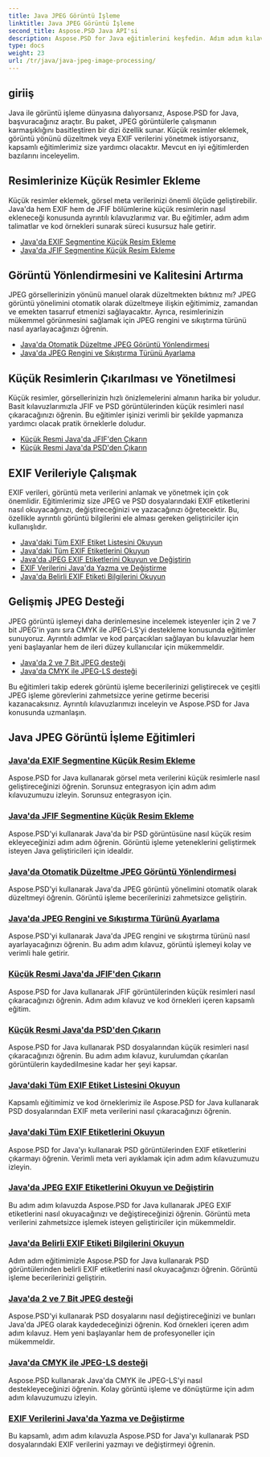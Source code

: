```yaml
---
title: Java JPEG Görüntü İşleme
linktitle: Java JPEG Görüntü İşleme
second_title: Aspose.PSD Java API'si
description: Aspose.PSD for Java eğitimlerini keşfedin. Adım adım kılavuzlar ve kod örnekleriyle EXIF, JFIF, JPEG işlemeyi ve daha fazlasını yönetmeyi öğrenin.
type: docs
weight: 23
url: /tr/java/java-jpeg-image-processing/
---
```


## giriiş

Java ile görüntü işleme dünyasına dalıyorsanız, Aspose.PSD for Java, başvuracağınız araçtır. Bu paket, JPEG görüntülerle çalışmanın karmaşıklığını basitleştiren bir dizi özellik sunar. Küçük resimler eklemek, görüntü yönünü düzeltmek veya EXIF verilerini yönetmek istiyorsanız, kapsamlı eğitimlerimiz size yardımcı olacaktır. Mevcut en iyi eğitimlerden bazılarını inceleyelim.

## Resimlerinize Küçük Resimler Ekleme

Küçük resimler eklemek, görsel meta verilerinizi önemli ölçüde geliştirebilir. Java'da hem EXIF hem de JFIF bölümlerine küçük resimlerin nasıl ekleneceği konusunda ayrıntılı kılavuzlarımız var. Bu eğitimler, adım adım talimatlar ve kod örnekleri sunarak süreci kusursuz hale getirir.

- [Java'da EXIF Segmentine Küçük Resim Ekleme](./add-thumbnail-to-exif-segment-java/)
- [Java'da JFIF Segmentine Küçük Resim Ekleme](./add-thumbnail-to-jfif-segment-java/)

## Görüntü Yönlendirmesini ve Kalitesini Artırma

JPEG görsellerinizin yönünü manuel olarak düzeltmekten bıktınız mı? JPEG görüntü yönelimini otomatik olarak düzeltmeye ilişkin eğitimimiz, zamandan ve emekten tasarruf etmenizi sağlayacaktır. Ayrıca, resimlerinizin mükemmel görünmesini sağlamak için JPEG rengini ve sıkıştırma türünü nasıl ayarlayacağınızı öğrenin.

- [Java'da Otomatik Düzeltme JPEG Görüntü Yönlendirmesi](./auto-correct-jpeg-image-orientation-java/)
- [Java'da JPEG Rengini ve Sıkıştırma Türünü Ayarlama](./set-jpeg-color-compression-type-java/)

## Küçük Resimlerin Çıkarılması ve Yönetilmesi

Küçük resimler, görsellerinizin hızlı önizlemelerini almanın harika bir yoludur. Basit kılavuzlarımızla JFIF ve PSD görüntülerinden küçük resimleri nasıl çıkaracağınızı öğrenin. Bu eğitimler işinizi verimli bir şekilde yapmanıza yardımcı olacak pratik örneklerle doludur.

- [Küçük Resmi Java'da JFIF'den Çıkarın](./extract-thumbnail-from-jfif-java/)
- [Küçük Resmi Java'da PSD'den Çıkarın](./extract-thumbnail-from-psd-java/)

## EXIF Verileriyle Çalışmak

EXIF verileri, görüntü meta verilerini anlamak ve yönetmek için çok önemlidir. Eğitimlerimiz size JPEG ve PSD dosyalarındaki EXIF etiketlerini nasıl okuyacağınızı, değiştireceğinizi ve yazacağınızı öğretecektir. Bu, özellikle ayrıntılı görüntü bilgilerini ele alması gereken geliştiriciler için kullanışlıdır.

- [Java'daki Tüm EXIF Etiket Listesini Okuyun](./read-all-exif-tag-list-java/)
- [Java'daki Tüm EXIF Etiketlerini Okuyun](./read-all-exif-tags-java/)
- [Java'da JPEG EXIF Etiketlerini Okuyun ve Değiştirin](./read-modify-jpeg-exif-tags-java/)
- [EXIF Verilerini Java'da Yazma ve Değiştirme](./write-modify-exif-data-java/)
- [Java'da Belirli EXIF Etiketi Bilgilerini Okuyun](./read-specific-exif-tags-info-java/)

## Gelişmiş JPEG Desteği

JPEG görüntü işlemeyi daha derinlemesine incelemek isteyenler için 2 ve 7 bit JPEG'in yanı sıra CMYK ile JPEG-LS'yi destekleme konusunda eğitimler sunuyoruz. Ayrıntılı adımlar ve kod parçacıkları sağlayan bu kılavuzlar hem yeni başlayanlar hem de ileri düzey kullanıcılar için mükemmeldir.

- [Java'da 2 ve 7 Bit JPEG desteği](./support-2-7-bits-jpeg-java/)
- [Java'da CMYK ile JPEG-LS desteği](./support-jpeg-ls-cmyk-java/)

Bu eğitimleri takip ederek görüntü işleme becerilerinizi geliştirecek ve çeşitli JPEG işleme görevlerini zahmetsizce yerine getirme becerisi kazanacaksınız. Ayrıntılı kılavuzlarımızı inceleyin ve Aspose.PSD for Java konusunda uzmanlaşın.
## Java JPEG Görüntü İşleme Eğitimleri
### [Java'da EXIF Segmentine Küçük Resim Ekleme](./add-thumbnail-to-exif-segment-java/)
Aspose.PSD for Java kullanarak görsel meta verilerini küçük resimlerle nasıl geliştireceğinizi öğrenin. Sorunsuz entegrasyon için adım adım kılavuzumuzu izleyin. Sorunsuz entegrasyon için.
### [Java'da JFIF Segmentine Küçük Resim Ekleme](./add-thumbnail-to-jfif-segment-java/)
Aspose.PSD'yi kullanarak Java'da bir PSD görüntüsüne nasıl küçük resim ekleyeceğinizi adım adım öğrenin. Görüntü işleme yeteneklerini geliştirmek isteyen Java geliştiricileri için idealdir.
### [Java'da Otomatik Düzeltme JPEG Görüntü Yönlendirmesi](./auto-correct-jpeg-image-orientation-java/)
Aspose.PSD'yi kullanarak Java'da JPEG görüntü yönelimini otomatik olarak düzeltmeyi öğrenin. Görüntü işleme becerilerinizi zahmetsizce geliştirin.
### [Java'da JPEG Rengini ve Sıkıştırma Türünü Ayarlama](./set-jpeg-color-compression-type-java/)
Aspose.PSD'yi kullanarak Java'da JPEG rengini ve sıkıştırma türünü nasıl ayarlayacağınızı öğrenin. Bu adım adım kılavuz, görüntü işlemeyi kolay ve verimli hale getirir.
### [Küçük Resmi Java'da JFIF'den Çıkarın](./extract-thumbnail-from-jfif-java/)
Aspose.PSD for Java kullanarak JFIF görüntülerinden küçük resimleri nasıl çıkaracağınızı öğrenin. Adım adım kılavuz ve kod örnekleri içeren kapsamlı eğitim.
### [Küçük Resmi Java'da PSD'den Çıkarın](./extract-thumbnail-from-psd-java/)
Aspose.PSD for Java kullanarak PSD dosyalarından küçük resimleri nasıl çıkaracağınızı öğrenin. Bu adım adım kılavuz, kurulumdan çıkarılan görüntülerin kaydedilmesine kadar her şeyi kapsar.
### [Java'daki Tüm EXIF Etiket Listesini Okuyun](./read-all-exif-tag-list-java/)
Kapsamlı eğitimimiz ve kod örneklerimiz ile Aspose.PSD for Java kullanarak PSD dosyalarından EXIF meta verilerini nasıl çıkaracağınızı öğrenin.
### [Java'daki Tüm EXIF Etiketlerini Okuyun](./read-all-exif-tags-java/)
Aspose.PSD for Java'yı kullanarak PSD görüntülerinden EXIF etiketlerini çıkarmayı öğrenin. Verimli meta veri ayıklamak için adım adım kılavuzumuzu izleyin.
### [Java'da JPEG EXIF Etiketlerini Okuyun ve Değiştirin](./read-modify-jpeg-exif-tags-java/)
Bu adım adım kılavuzda Aspose.PSD for Java kullanarak JPEG EXIF etiketlerini nasıl okuyacağınızı ve değiştireceğinizi öğrenin. Görüntü meta verilerini zahmetsizce işlemek isteyen geliştiriciler için mükemmeldir.
### [Java'da Belirli EXIF Etiketi Bilgilerini Okuyun](./read-specific-exif-tags-info-java/)
Adım adım eğitimimizle Aspose.PSD for Java kullanarak PSD görüntülerinden belirli EXIF etiketlerini nasıl okuyacağınızı öğrenin. Görüntü işleme becerilerinizi geliştirin.
### [Java'da 2 ve 7 Bit JPEG desteği](./support-2-7-bits-jpeg-java/)
Aspose.PSD'yi kullanarak PSD dosyalarını nasıl değiştireceğinizi ve bunları Java'da JPEG olarak kaydedeceğinizi öğrenin. Kod örnekleri içeren adım adım kılavuz. Hem yeni başlayanlar hem de profesyoneller için mükemmeldir.
### [Java'da CMYK ile JPEG-LS desteği](./support-jpeg-ls-cmyk-java/)
Aspose.PSD kullanarak Java'da CMYK ile JPEG-LS'yi nasıl destekleyeceğinizi öğrenin. Kolay görüntü işleme ve dönüştürme için adım adım kılavuzumuzu izleyin.
### [EXIF Verilerini Java'da Yazma ve Değiştirme](./write-modify-exif-data-java/)
Bu kapsamlı, adım adım kılavuzla Aspose.PSD for Java'yı kullanarak PSD dosyalarındaki EXIF verilerini yazmayı ve değiştirmeyi öğrenin.